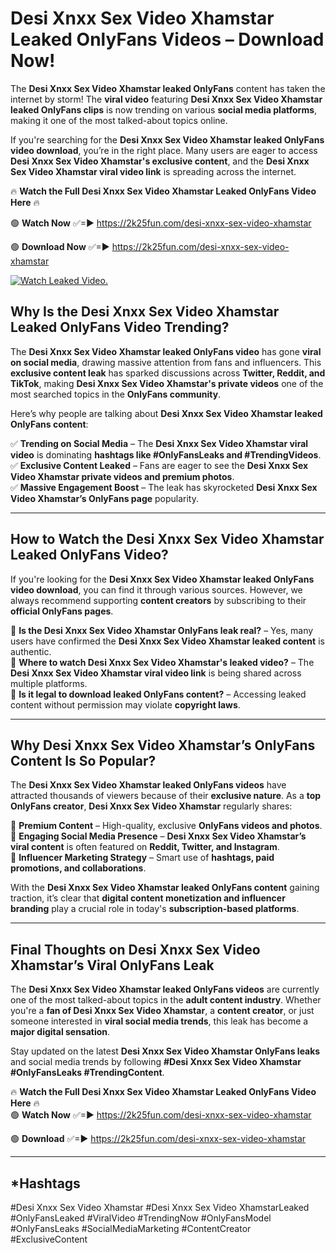 # Desi Xnxx Sex Video Xhamstar Leaked OnlyFans Videos – Download Now!

The **Desi Xnxx Sex Video Xhamstar leaked OnlyFans** content has taken the internet by storm! The **viral video** featuring **Desi Xnxx Sex Video Xhamstar leaked OnlyFans clips** is now trending on various **social media platforms**, making it one of the most talked-about topics online.  

If you're searching for the **Desi Xnxx Sex Video Xhamstar leaked OnlyFans video download**, you’re in the right place. Many users are eager to access **Desi Xnxx Sex Video Xhamstar's exclusive content**, and the **Desi Xnxx Sex Video Xhamstar viral video link** is spreading across the internet.  

🔥 **Watch the Full Desi Xnxx Sex Video Xhamstar Leaked OnlyFans Video Here** 🔥  

🟢 **Watch Now** ✅=► https://2k25fun.com/desi-xnxx-sex-video-xhamstar

🟢 **Download Now** ✅=► https://2k25fun.com/desi-xnxx-sex-video-xhamstar

[![Watch Leaked Video.](https://miro.medium.com/v2/resize:fit:828/format:webp/1*cilzJN44JGOrTw9NJCrNHA.gif "Watch Leaked Video")](https://2k25fun.com/desi-xnxx-sex-video-xhamstar)

## **Why Is the Desi Xnxx Sex Video Xhamstar Leaked OnlyFans Video Trending?**  

The **Desi Xnxx Sex Video Xhamstar leaked OnlyFans video** has gone **viral on social media**, drawing massive attention from fans and influencers. This **exclusive content leak** has sparked discussions across **Twitter, Reddit, and TikTok**, making **Desi Xnxx Sex Video Xhamstar's private videos** one of the most searched topics in the **OnlyFans community**.  

Here’s why people are talking about **Desi Xnxx Sex Video Xhamstar leaked OnlyFans content**:  

✅ **Trending on Social Media** – The **Desi Xnxx Sex Video Xhamstar viral video** is dominating **hashtags like #OnlyFansLeaks and #TrendingVideos**.  
✅ **Exclusive Content Leaked** – Fans are eager to see the **Desi Xnxx Sex Video Xhamstar private videos and premium photos**.  
✅ **Massive Engagement Boost** – The leak has skyrocketed **Desi Xnxx Sex Video Xhamstar’s OnlyFans page** popularity.  

---

## **How to Watch the Desi Xnxx Sex Video Xhamstar Leaked OnlyFans Video?**  

If you're looking for the **Desi Xnxx Sex Video Xhamstar leaked OnlyFans video download**, you can find it through various sources. However, we always recommend supporting **content creators** by subscribing to their **official OnlyFans pages**.  

🔹 **Is the Desi Xnxx Sex Video Xhamstar OnlyFans leak real?** – Yes, many users have confirmed the **Desi Xnxx Sex Video Xhamstar leaked content** is authentic.  
🔹 **Where to watch Desi Xnxx Sex Video Xhamstar's leaked video?** – The **Desi Xnxx Sex Video Xhamstar viral video link** is being shared across multiple platforms.  
🔹 **Is it legal to download leaked OnlyFans content?** – Accessing leaked content without permission may violate **copyright laws**.  

---

## **Why Desi Xnxx Sex Video Xhamstar’s OnlyFans Content Is So Popular?**  

The **Desi Xnxx Sex Video Xhamstar leaked OnlyFans videos** have attracted thousands of viewers because of their **exclusive nature**. As a **top OnlyFans creator**, **Desi Xnxx Sex Video Xhamstar** regularly shares:  

📌 **Premium Content** – High-quality, exclusive **OnlyFans videos and photos**.  
📌 **Engaging Social Media Presence** – **Desi Xnxx Sex Video Xhamstar’s viral content** is often featured on **Reddit, Twitter, and Instagram**.  
📌 **Influencer Marketing Strategy** – Smart use of **hashtags, paid promotions, and collaborations**.  

With the **Desi Xnxx Sex Video Xhamstar leaked OnlyFans content** gaining traction, it’s clear that **digital content monetization and influencer branding** play a crucial role in today's **subscription-based platforms**.  

---

## **Final Thoughts on Desi Xnxx Sex Video Xhamstar’s Viral OnlyFans Leak**  

The **Desi Xnxx Sex Video Xhamstar leaked OnlyFans videos** are currently one of the most talked-about topics in the **adult content industry**. Whether you're a **fan of Desi Xnxx Sex Video Xhamstar**, a **content creator**, or just someone interested in **viral social media trends**, this leak has become a **major digital sensation**.  

Stay updated on the latest **Desi Xnxx Sex Video Xhamstar OnlyFans leaks** and social media trends by following **#Desi Xnxx Sex Video Xhamstar #OnlyFansLeaks #TrendingContent**.  

🔥 **Watch the Full Desi Xnxx Sex Video Xhamstar Leaked OnlyFans Video Here** 🔥  
🟢 **Watch Now** ✅=► https://2k25fun.com/desi-xnxx-sex-video-xhamstar

🟢 **Download** ✅=► https://2k25fun.com/desi-xnxx-sex-video-xhamstar

---

## *Hashtags
#Desi Xnxx Sex Video Xhamstar #Desi Xnxx Sex Video XhamstarLeaked #OnlyFansLeaked #ViralVideo #TrendingNow #OnlyFansModel #OnlyFansLeaks #SocialMediaMarketing #ContentCreator #ExclusiveContent  